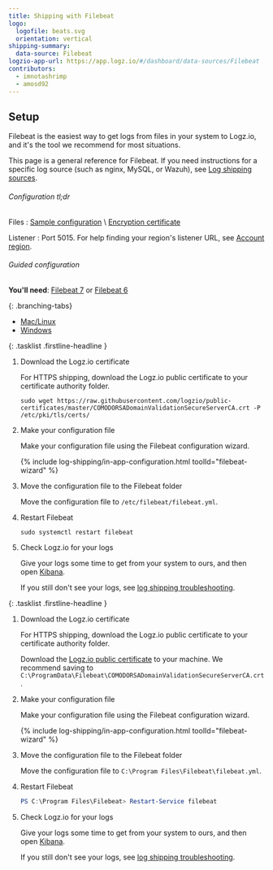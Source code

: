 ```yaml
---
title: Shipping with Filebeat
logo:
  logofile: beats.svg
  orientation: vertical
shipping-summary:
  data-source: Filebeat
logzio-app-url: https://app.logz.io/#/dashboard/data-sources/Filebeat
contributors:
  - imnotashrimp
  - amosd92
---
```


## Setup

Filebeat is the easiest way to get logs from files in your system to Logz.io,
and it's the tool we recommend for most situations.

This page is a general reference for Filebeat.
If you need instructions for a specific log source (such as nginx, MySQL, or Wazuh),
see [Log shipping sources]({{site.baseurl}}/shipping/log-sources/).

###### Configuration tl;dr

Files
: [Sample configuration](https://raw.githubusercontent.com/logzio/logz-docs/master/shipping-config-samples/logz-filebeat-config.yml) \\
  [Encryption certificate](https://raw.githubusercontent.com/logzio/public-certificates/master/COMODORSADomainValidationSecureServerCA.crt)

Listener
: Port 5015.
  For help finding your region's listener URL, see [Account region]({{site.baseurl}}/user-guide/accounts/account-region.html).

###### Guided configuration

**You'll need**:
[Filebeat 7](https://www.elastic.co/guide/en/beats/filebeat/current/filebeat-installation.html) or
[Filebeat 6](https://www.elastic.co/guide/en/beats/filebeat/6.7/filebeat-installation.html)

<div class="branching-container">

{: .branching-tabs}
* [Mac/Linux](#mac-linux-config)
* [Windows](#windows-config)

<div id="mac-linux-config">

{: .tasklist .firstline-headline }
1. Download the Logz.io certificate

    For HTTPS shipping, download the Logz.io public certificate to your certificate authority folder.

    ```shell
    sudo wget https://raw.githubusercontent.com/logzio/public-certificates/master/COMODORSADomainValidationSecureServerCA.crt -P /etc/pki/tls/certs/
    ```

2. Make your configuration file

    Make your configuration file using the Filebeat configuration wizard.

    <!-- logzio-inject:filebeat-wizard -->

    {% include log-shipping/in-app-configuration.html toolId="filebeat-wizard" %}

3. Move the configuration file to the Filebeat folder

    Move the configuration file to `/etc/filebeat/filebeat.yml`.

4. Restart Filebeat

    ```shell
    sudo systemctl restart filebeat
    ```

5. Check Logz.io for your logs

    Give your logs some time to get from your system to ours, and then open [Kibana](https://app.logz.io/#/dashboard/kibana).

    If you still don't see your logs, see [log shipping troubleshooting]({{site.baseurl}}/user-guide/log-shipping/log-shipping-troubleshooting.html).

</div>

<div id="windows-config">

{: .tasklist .firstline-headline }
1. Download the Logz.io certificate

    For HTTPS shipping, download the Logz.io public certificate to your certificate authority folder.

    Download the [Logz.io public certificate](https://raw.githubusercontent.com/logzio/public-certificates/master/COMODORSADomainValidationSecureServerCA.crt) to your machine. We recommend saving to `C:\ProgramData\Filebeat\COMODORSADomainValidationSecureServerCA.crt`.

2. Make your configuration file

    Make your configuration file using the Filebeat configuration wizard.

    <!-- logzio-inject:filebeat-wizard -->

    {% include log-shipping/in-app-configuration.html toolId="filebeat-wizard" %}

3. Move the configuration file to the Filebeat folder

    Move the configuration file to `C:\Program Files\Filebeat\filebeat.yml`.

4. Restart Filebeat

    ```powershell
    PS C:\Program Files\Filebeat> Restart-Service filebeat
    ```

5. Check Logz.io for your logs

    Give your logs some time to get from your system to ours, and then open [Kibana](https://app.logz.io/#/dashboard/kibana).

    If you still don't see your logs, see [log shipping troubleshooting]({{site.baseurl}}/user-guide/log-shipping/log-shipping-troubleshooting.html).

</div>